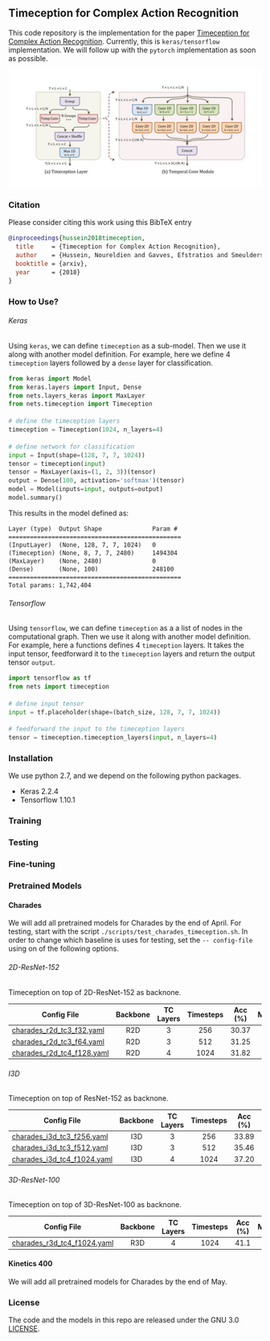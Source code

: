 ## Timeception for Complex Action Recognition
This code repository is the implementation for the paper [Timeception for Complex Action Recognition](https://arxiv.org/abs/1812.01289).
Currently, this is `keras/tensorflow` implementation. We will follow up with the `pytorch` implementation as soon as possible.

![Timeception for Complex Action Recognition](./data/assets/timeception_layer.jpg "Timeception Block")

### Citation
Please consider citing this work using this BibTeX entry
```bibtex
@inproceedings{hussein2018timeception,
  title     = {Timeception for Complex Action Recognition},
  author    = {Hussein, Noureldien and Gavves, Efstratios and Smeulders, Arnold WM},
  booktitle = {arxiv},
  year      = {2018}
}
```

### How to Use?
###### Keras
Using `keras`, we can define `timeception` as a sub-model.
Then we use it along with another model definition.
For example, here we define 4 `timeception` layers followed by a `dense` layer for classification.

```python
from keras import Model
from keras.layers import Input, Dense
from nets.layers_keras import MaxLayer
from nets.timeception import Timeception

# define the timeception layers
timeception = Timeception(1024, n_layers=4)

# define network for classification
input = Input(shape=(128, 7, 7, 1024))
tensor = timeception(input)
tensor = MaxLayer(axis=(1, 2, 3))(tensor)
output = Dense(100, activation='softmax')(tensor)
model = Model(inputs=input, outputs=output)
model.summary()
```

This results in the model defined as:

```
Layer (type)  Output Shape              Param #   
================================================
(InputLayer)  (None, 128, 7, 7, 1024)   0         
(Timeception) (None, 8, 7, 7, 2480)     1494304   
(MaxLayer)    (None, 2480)              0         
(Dense)       (None, 100)               248100    
================================================
Total params: 1,742,404
```

###### Tensorflow
Using `tensorflow`, we can define `timeception` as a a list of nodes in the computational graph.
Then we use it along with another model definition.
For example, here a functions defines 4 `timeception` layers.
It takes the input tensor, feedforward it to the `timeception` layers and return the output tensor `output`.

```python
import tensorflow as tf
from nets import timeception

# define input tensor
input = tf.placeholder(shape=(batch_size, 128, 7, 7, 1024))

# feedforward the input to the timeception layers
tensor = timeception.timeception_layers(input, n_layers=4)
```

### Installation
We use python 2.7, and we depend on the following python packages.
- Keras 2.2.4
- Tensorflow 1.10.1

### Training

### Testing

### Fine-tuning

### Pretrained Models

#### Charades
We will add all pretrained models for Charades by the end of April.
For testing, start with the script `./scripts/test_charades_timeception.sh`.
In order to change which baseline is uses for testing, set the `-- config-file` using on of the following options.

###### 2D-ResNet-152
Timeception on top of 2D-ResNet-152 as backnone.

|  Config File | Backbone | TC Layers | Timesteps  | Acc (%)  | Model |
|---|:---:|:---:|:---:|:---:|:---:|
| [charades_r2d_tc3_f32.yaml](./configs/charades_r2d_tc3_f32.yaml)     | R2D   | 3 | 256  | 30.37  | [Link](./data/charades/charades_r2d_tc3_f32.pkl)   |
| [charades_r2d_tc3_f64.yaml](./configs/charades_r2d_tc3_f64.yaml)     | R2D   | 3 | 512  | 31.25  | [Link](./data/charades/charades_r2d_tc3_f64.pkl)   |
| [charades_r2d_tc4_f128.yaml](./configs/charades_r2d_tc4_f128.yaml)   | R2D   | 4 | 1024 | 31.82  | [Link](./data/charades/charades_r2d_tc4_f128.pkl)  |

###### I3D
Timeception on top of ResNet-152 as backnone.

|  Config File | Backbone | TC Layers | Timesteps  | Acc (%)  | Model |
|---|:---:|:---:|:---:|:---:|:---:|
| [charades_i3d_tc3_f256.yaml](./configs/charades_i3d_tc3_f256.yaml)    | I3D  | 3 | 256  | 33.89  | [Link](./data/charades/charades_i3d_tc3_f256.pkl)   |
| [charades_i3d_tc3_f512.yaml](./configs/charades_i3d_tc3_f512.yaml)    | I3D  | 3 | 512  | 35.46  | [Link](./data/charades/charades_i3d_tc3_f512.pkl)   |
| [charades_i3d_tc4_f1024.yaml](./configs/charades_i3d_tc4_f1024.yaml)  | I3D  | 4 | 1024 | 37.20  | [Link](./data/charades/charades_i3d_tc4_f1024.pkl)  |

###### 3D-ResNet-100
Timeception on top of 3D-ResNet-100 as backnone.


|  Config File | Backbone | TC Layers | Timesteps  | Acc (%)  | Model |
|---|:---:|:---:|:---:|:---:|:---:|
| [charades_r3d_tc4_f1024.yaml](./configs/charades_r3d_tc4_f1024.yaml)  | R3D  | 4 | 1024 |  41.1  | [Link](./data/charades/charades_r3d_tc4_f1024.pkl)  |


#### Kinetics 400
We will add all pretrained models for Charades by the end of May.

### License
The code and the models in this repo are released under the GNU 3.0 [LICENSE](LICENSE).



